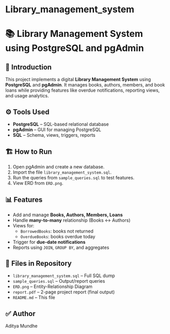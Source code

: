# Library_management_system
# 📚 Library Management System using PostgreSQL and pgAdmin

## 🧾 Introduction
This project implements a digital **Library Management System** using **PostgreSQL** and **pgAdmin**. It manages books, authors, members, and book loans while providing features like overdue notifications, reporting views, and usage analytics.

## ⚙️ Tools Used
- **PostgreSQL** – SQL-based relational database
- **pgAdmin** – GUI for managing PostgreSQL
- **SQL** – Schema, views, triggers, reports

## 🏗️ How to Run
1. Open pgAdmin and create a new database.
2. Import the file `library_management_system.sql`.
3. Run the queries from `sample_queries.sql` to test features.
4. View ERD from `ERD.png`.

## 📊 Features
- Add and manage **Books, Authors, Members, Loans**
- Handle **many-to-many** relationship (Books ↔ Authors)
- Views for:
  - `BorrowedBooks`: books not returned
  - `OverdueBooks`: books overdue today
- Trigger for **due-date notifications**
- Reports using `JOIN`, `GROUP BY`, and aggregates

## 📂 Files in Repository
- `library_management_system.sql` – Full SQL dump
- `sample_queries.sql` – Output/report queries
- `ERD.png` – Entity-Relationship Diagram
- `report.pdf` – 2-page project report (final output)
- `README.md` – This file

## ✅ Author
Aditya Mundhe

